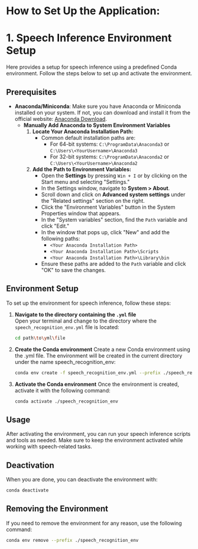 # How to Set Up the Application:

# 1. Speech Inference Environment Setup

Here provides a setup for speech inference using a predefined Conda environment. Follow the steps below to set up and activate the environment.

## Prerequisites

- **Anaconda/Miniconda**: Make sure you have Anaconda or Miniconda installed on your system. If not, you can download and install it from the official website: [Anaconda Download](https://www.anaconda.com/download/success).
  - **Manually Add Anaconda to System Environment Variables**
    1. **Locate Your Anaconda Installation Path:**
       - Common default installation paths are:
         - For 64-bit systems: `C:\ProgramData\Anaconda3` or `C:\Users\<YourUsername>\Anaconda3`
         - For 32-bit systems: `C:\ProgramData\Anaconda2` or `C:\Users\<YourUsername>\Anaconda2`
    2. **Add the Path to Environment Variables:**
       - Open the **Settings** by pressing `Win + I` or by clicking on the Start menu and selecting "Settings."
       - In the Settings window, navigate to **System > About**.
       - Scroll down and click on **Advanced system settings** under the "Related settings" section on the right.
       - Click the "Environment Variables" button in the System Properties window that appears.
       - In the "System variables" section, find the `Path` variable and click "Edit."
       - In the window that pops up, click "New" and add the following paths:
         - `<Your Anaconda Installation Path>`
         - `<Your Anaconda Installation Path>\Scripts`
         - `<Your Anaconda Installation Path>\Library\bin`
       - Ensure these paths are added to the `Path` variable and click "OK" to save the changes.


## Environment Setup

To set up the environment for speech inference, follow these steps:

1. **Navigate to the directory containing the `.yml` file**  
   Open your terminal and change to the directory where the `speech_recognition_env.yml` file is located:

   ```bash
   cd path\to\yml\file
   ```
2. **Create the Conda environment**
   Create a new Conda environment using the .yml file. The environment will be created in the current directory under the name speech_recognition_env:

   ```bash
   conda env create -f speech_recognition_env.yml --prefix ./speech_recognition_env
   ```
3. **Activate the Conda environment**
   Once the environment is created, activate it with the following command:

   ```bash
   conda activate ./speech_recognition_env
   ```
## Usage
After activating the environment, you can run your speech inference scripts and tools as needed. Make sure to keep the environment activated while working with speech-related tasks.

## Deactivation
When you are done, you can deactivate the environment with:

   ```bash
   conda deactivate
   ```
## Removing the Environment
If you need to remove the environment for any reason, use the following command:
```bash
conda env remove --prefix ./speech_recognition_env
```



